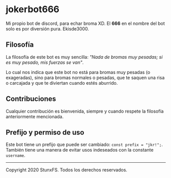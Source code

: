 # jokerbot666

Mi propio bot de discord, para echar broma XD. El **666** en el nombre del bot solo es por diversión pura. Ekisde3000.

## Filosofía

La filosofía de este bot es muy sencilla: *"Nada de bromas muy pesadas; si es muy pesado, mis fuerzas se van"*.

Lo cual nos indica que este bot no está para bromas muy pesadas (o exageradas), sino para bromas normales o
pesadas, que te saquen una risa o carcajada y que te diviertan cuando estés aburrido.

## Contribuciones

Cualquier contribución es bienvenida, siempre y cuando respete la filosofía anteriormente mencionada.

## Prefijo y permiso de uso

Este bot tiene un prefijo que puede ser cambiado: `const prefix = "jkr!";`. También tiene una manera de evitar usos
indeseados con la constante `username`.

* * *

Copyright 2020 StunxFS. Todos los derechos reservados.
